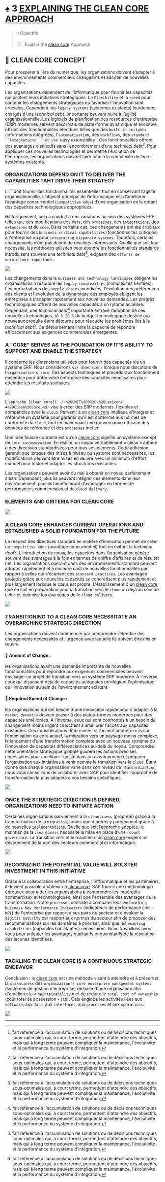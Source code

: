 # ♠ 3 [EXPLAINING THE CLEAN CORE APPROACH](https://learning.sap.com/learning-journeys/developing-with-sap-integration-suite/explaining-the-clean-core-approach)

> :exclamation: Objectifs
>
> - [ ] Explain the [clean core](../☼%20UNIT%200%20-%20Lexicon/♠%20Clean%20Core.md) Approach

## :closed_book: CLEAN CORE CONCEPT

Pour prospérer à l’ère du numérique, les organisations doivent s’adapter à des environnements commerciaux changeants et adopter de nouvelles capacités.

Les organisations dépendent de l'informatique pour fournir les capacités qui pilotent leurs initiatives stratégiques. La `Flexibility` et la `speed` pour soutenir les changements stratégiques ou favoriser l’innovation sont cruciales. Cependant, les `legacy systems` (systèmes existants) lourdement chargés d’une _technical debt_[^1] importante peuvent nuire à l’agilité organisationnelle. Les logiciels de planification des ressources d'entreprise (ERP) modernes servent désormais de plate-forme dynamique et évolutive, offrant des fonctionnalités étendues telles que des `built-in insights` (informations intégrées), l'`automatisation`, des `workflows`, des ` standard ``integrations``` et une  `easy extensibility`. Ces fonctionnalités offrent des avantages distinctifs sans l’encombrement d’une _technical debt_[^1]. Pour appliquer ces nouvelles technologies et permettre l'évolution de l'entreprise, les organisations doivent faire face à la complexité de leurs systèmes existants.

### ORGANIZATIONS DEPEND ON IT TO DELIVER THE CAPABILITIES TAHT DRIVE THEIR STRATEGY

L’IT doit fournir des fonctionnalités essentielles tout en conservant l’agilité organisationnelle. L’objectif principal de l’informatique est d’améliorer l’avantage concurrentiel (`competitive edge`) d’une organisation en la dotant des capacités technologiques appropriées.

Historiquement, cela a conduit à des variations au sein des systèmes ERP, telles que des modifications des `data`, des `processes`, des `integrations`, des `extensions` et du `code`. Dans certains cas, ces changements ont été cruciaux pour fournir des `business-critical capabilities` (fonctionnalités critiques) à l'entreprise ou pour `integrating disparate systems`. Toutefois, certains changements n’ont pas donné de résultats intéressants. Quelle que soit leur nécessité, les méthodes utilisées pour étendre les fonctionnalités standards introduisent souvent une _technical debt_[^1], exigeant des `efforts de maintenance importants`.

![](./RESSOURCES/changes_cleancore.png)

Les changements dans le `business and technology landscapes` obligent les organisations à résoudre les `legacy complexities` (complexités héritées). Les perturbations des `supply chains` mondiales, l'évolution des préférences des clients et l'évolution de la dynamique des employés obligent les entreprises à s'adapter rapidement aux nouvelles demandes. Les progrès technologiques offrent de nouvelles capacités à un rythme accéléré. Cependant, une _technical debt_[^1] importante entrave l’adoption de ces nouvelles technologies, `10 à 20 %` du budget technologique destiné aux nouveaux produits étant détourné pour résoudre les problèmes liés à la _technical debt_[^1]. Ce détournement limite la capacité de répondre efficacement aux exigences commerciales émergentes.

### A "CORE" SERVES AS THE FOUNDATION OF IT'S ABILITY TO SUPPORT AND ENABLE THE STRATEGY

Il concerne les dimensions utilisées pour fournir des capacités via un système ERP. Nous considérons `six dimensions` lorsque nous discutons de l'`organization's core`. Ces aspects techniques et procéduraux fonctionnent ensemble pour doter votre entreprise des capacités nécessaires pour atteindre les résultats souhaités.

![](./RESSOURCES/illustrive_model_cleancore.png)

L’`approche [clean core](../☼%20UNIT%200%20-%20Lexicon/♠%20Clean%20Core.md)` vise à créer des ERP modernes, flexibles et compatibles avec le `cloud`. Parvenir à un [clean core](../☼%20UNIT%200%20-%20Lexicon/♠%20Clean%20Core.md) implique d'intégrer et d'étendre un système pour garantir qu'il est conforme aux normes de conformité du `cloud`, tout en maintenant une gouvernance efficace des données de référence et des `processes` métier.

Une idée fausse courante est qu’un [clean core](../☼%20UNIT%200%20-%20Lexicon/♠%20Clean%20Core.md) signifie un système exempt de `core customization`. En réalité, un noyau véritablement « clean » adhère à des directives standardisées pour tous ses éléments. Cette adhésion garantit que lorsque des mises à niveau du système sont nécessaires, les modifications peuvent être mises en œuvre avec un minimum d'effort manuel pour tester et adapter les structures existantes.

Les organisations peuvent avoir du mal à obtenir un noyau parfaitement clean. Cependant, plus ils peuvent intégrer ces éléments dans leur environnement, plus ils bénéficieront d’avantages en termes de performances commerciales et de `cloud delivery`.

### ELEMENTS AND CRITERIA FOR CLEAN CORE

![](./RESSOURCES/elements_of_the_clencore.png)

### A CLEAN CORE ENHANCES CURRENT OPERATIONS AND ESTABLISHED A SOLID FOUNDATION FOR THE FUTURE

Le respect des directives standard en matière d'innovation permet de créer un `competitive edge` (avantage concurrentiel) tout en évitant la _technical debt_[^1]. L’introduction de nouvelles capacités dans l’organisation génère souvent des avantages à la fois en termes de chiffre d’affaires et de résultat net. Les organisations opérant dans des environnements standard peuvent adopter rapidement et à moindre coût de nouvelles fonctionnalités par rapport à celles qui s'écartent des `standard practices`. Les avantages projetés grâce aux nouvelles capacités se concrétisent plus rapidement et plus largement lorsque le cœur est propre. L'établissement d'un [clean core](../☼%20UNIT%200%20-%20Lexicon/♠%20Clean%20Core.md), que ce soit en préparation pour la transition vers le `cloud` ou déjà au sein de celui-ci, optimise les avantages de le `cloud delivery`.

![](./RESSOURCES/cleancore_timechart.png)

### TRANSITIONING TO A CLEAN CORE NECESSITATE AN OVERARCHING STRATEGIC DIRECTION

Les organisations doivent commencer par comprendre l’étendue des changements nécessaires et l’urgence avec laquelle ils doivent être mis en œuvre.

#### :small_red_triangle_down: Amount of Change :

les organisations ayant une demande importante de nouvelles fonctionnalités pour répondre aux exigences commerciales peuvent envisager un projet de transition vers un système ERP moderne. À l’inverse, ceux qui disposent déjà de capacités adéquates privilégient l’optimisation ou l’innovation au sein de l’environnement existant.

#### :small_red_triangle_down: Required Speed of Change :

les organisations qui ont besoin d'une innovation rapide pour s'adapter à la `market dynamics` doivent passer à des plates-formes modernes pour des capacités améliorées. À l’inverse, ceux qui sont confrontés à un besoin de changement moins urgent cherchent à améliorer l’accès aux capacités existantes. Ces considérations déterminent si l’accent peut être mis sur l’optimisation du core actuel, la migration vers un paysage moins complexe, le lancement d’une transformation complète avec un nouveau système ou l’innovation de capacités différenciatrices au-delà du noyau. Comprendre cette orientation stratégique globale guidera les actions précises nécessaires pour améliorer l’agilité dans un avenir proche et préparer l’organisation aux initiatives à venir comme la transition vers le `cloud`. Étant donné que chaque organisation varie dans son niveau de `standardization`, nous vous conseillons de collaborer avec SAP pour identifier l'approche de transformation la plus adaptée à vos besoins spécifiques.

![](./RESSOURCES/cleancore_intersectionchart.png)

### ONCE THE STRATIEGIC DIRECTION IS DEFINED, ORGANIZATIONS NEED TO INITIATE ACTION

Certaines organisations parviennent à la `cleanliness` (propreté) grâce à la transformation de la `migration`, tandis que d'autres y parviennent grâce à de nouvelles `implémentations`. Quelle que soit l’approche adoptée, le maintien de la `cleanliness` nécessite la mise en place d’une `robust governance`. La transition vers et le maintien d’un [clean core](../☼%20UNIT%200%20-%20Lexicon/♠%20Clean%20Core.md) exigent un dévouement de la part des secteurs commercial et informatique.

![](./RESSOURCES/cleancore_strategy.png)

### RECOGNIZING THE POTENTIAL VALUE WILL BOLSTER INVESTMENT IN THIS INITIATIVE

Grâce à la collaboration entre l'entreprise, l'infSormatique et les partenaires, il devient possible d'obtenir un [clean core](../☼%20UNIT%200%20-%20Lexicon/♠%20Clean%20Core.md). SAP fournit une méthodologie éprouvée pour aider les organisations à comprendre les impératifs commerciaux et technologiques, ainsi que l'ensemble des avantages de la transformation. Notre `processes` consiste à comparer les `benchmarking business Key Performance Indicators` (indicateurs de performance clés - `KPI`) de l'entreprise par rapport à ses pairs du secteur et à évaluer la `digital maturity` par rapport aux normes du secteur afin de proposer des recommandations sur les domaines à prioriser, ainsi que les `enabling capabilities` (capacités habilitantes) nécessaires. Nous travaillons avec vous pour articuler les avantages qualitatifs et quantitatifs de la résolution des lacunes identifiées.

![](./RESSOURCES/cleancore_potential.png)

### TACKLING THE CLEAN CORE IS A CONTINUOUS STRATEGIC ENDEAVOR

Conclusion : le [clean core](../☼%20UNIT%200%20-%20Lexicon/♠%20Clean%20Core.md) est une méthode visant à atteindre et à préserver la `cleanliness` des `organization's core enterprise management systems` (systèmes de gestion d'entreprise) de base d'une organisation afin d'améliorer la « `maintainability` » et de réduire le `total cost of ownership` (coût total de possession - `TCO`). Cela englobe les activités liées aux `software`, aux `data`, aux `interfaces`, aux `processes` et aux `operations`.

![](./RESSOURCES/cleancore_conclusion.png)

---

[^1]: fait référence à l'accumulation de solutions ou de décisions techniques sous-optimales qui, à court terme, permettent d'atteindre des objectifs, mais qui à long terme peuvent compliquer la maintenance, l'évolutivité et la performance du système d'intégration.
